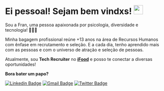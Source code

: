 # **Ei pessoal! Sejam bem vindxs!** <img src="https://raw.githubusercontent.com/kaueMarques/kaueMarques/master/hi.gif" width="30px"></h1>

Sou a Fran, uma pessoa apaixonada por psicologia, diversidade e tecnologia! 🧠👩‍💻

Minha bagagem profissional reúne +13 anos na área de Recursos Humanos com ênfase em recrutamento e seleção. E a cada dia, tenho aprendido mais com as pessoas e com o universo de atração e seleção de pessoas.

Atualmente, sou **Tech Recruiter** no **[iFood](https://carreiras.ifood.com.br/)** e posso te conectar a diversas oportunidades!

**Bora bater um papo?**

[![Linkedin Badge](https://img.shields.io/badge/-Franciele%20Riedo-2030aa?style=flat-square&logo=Linkedin&logoColor=white&link=https://www.linkedin.com/in/francieleriedo/)](https://www.linkedin.com/in/francieleriedo/) 
[![Gmail Badge](https://img.shields.io/badge/-Gmail-E4405F?style=flat-square&logo=Gmail&logoColor=white&link=mailto:francielesantossouza@gmail.com)](mailto:francielesantossouza@gmail.com)
[![Twitter Badge](https://img.shields.io/badge/-@FrancieleRiedo-3498DB?style=flat-square&labelColor=3498DB&logo=twitter&logoColor=white&link=https://twitter.com/FrancieleRiedo)](https://twitter.com/FrancieleRiedo)
